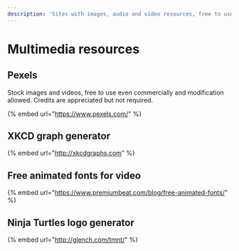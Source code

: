 ```yaml
---
description: 'Sites with images, audio and video resources, free to use.'
---
```


# Multimedia resources

## Pexels

Stock images and videos, free to use even commercially and modification allowed. Credits are appreciated but not required.

{% embed url="https://www.pexels.com/" %}

## XKCD graph generator

{% embed url="http://xkcdgraphs.com" %}

## Free animated fonts for video

{% embed url="https://www.premiumbeat.com/blog/free-animated-fonts/" %}

## Ninja Turtles logo generator

{% embed url="http://glench.com/tmnt/" %}



